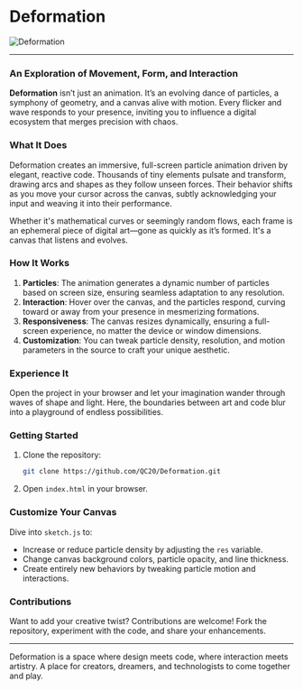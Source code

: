 # Deformation

![Deformation](assets/img/Deformation.png)

---

### An Exploration of Movement, Form, and Interaction

**Deformation** isn’t just an animation. It’s an evolving dance of particles, a symphony of geometry, and a canvas alive with motion. Every flicker and wave responds to your presence, inviting you to influence a digital ecosystem that merges precision with chaos.

### What It Does

Deformation creates an immersive, full-screen particle animation driven by elegant, reactive code. Thousands of tiny elements pulsate and transform, drawing arcs and shapes as they follow unseen forces. Their behavior shifts as you move your cursor across the canvas, subtly acknowledging your input and weaving it into their performance.

Whether it's mathematical curves or seemingly random flows, each frame is an ephemeral piece of digital art—gone as quickly as it’s formed. It's a canvas that listens and evolves.

### How It Works

1. **Particles**: The animation generates a dynamic number of particles based on screen size, ensuring seamless adaptation to any resolution.
2. **Interaction**: Hover over the canvas, and the particles respond, curving toward or away from your presence in mesmerizing formations.
3. **Responsiveness**: The canvas resizes dynamically, ensuring a full-screen experience, no matter the device or window dimensions.
4. **Customization**: You can tweak particle density, resolution, and motion parameters in the source to craft your unique aesthetic.

### Experience It

Open the project in your browser and let your imagination wander through waves of shape and light. Here, the boundaries between art and code blur into a playground of endless possibilities.

### Getting Started

1. Clone the repository:
   ```bash
   git clone https://github.com/QC20/Deformation.git
   ```
2. Open `index.html` in your browser.

### Customize Your Canvas

Dive into `sketch.js` to:
- Increase or reduce particle density by adjusting the `res` variable.
- Change canvas background colors, particle opacity, and line thickness.
- Create entirely new behaviors by tweaking particle motion and interactions.

### Contributions

Want to add your creative twist? Contributions are welcome! Fork the repository, experiment with the code, and share your enhancements.

---

Deformation is a space where design meets code, where interaction meets artistry. A place for creators, dreamers, and technologists to come together and play.

